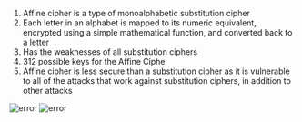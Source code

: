 1. Affine cipher is a type of monoalphabetic substitution cipher
2. Each letter in an alphabet is mapped to its numeric equivalent, encrypted using a simple mathematical function, and converted back to a letter
3. Has the weaknesses of all substitution ciphers
4. 312 possible keys for the Affine Ciphe
5. Affine cipher is less secure than a substitution cipher as it is vulnerable to all of the attacks that work against substitution ciphers, in addition to other attacks

![error](https://encrypted-tbn0.gstatic.com/images?q=tbn:ANd9GcTC01VdolVhImH2f-jw4XSBOkEVfFP51WdzYJINnsoq5Bn6AMkUb4qCL2Bk9Cs9zWMYkA:https://crypto.interactive-maths.com/uploads/1/1/3/4/11345755/9204085.jpg%3F481&usqp=CAU)
![error](https://encrypted-tbn0.gstatic.com/images?q=tbn:ANd9GcQs6uY7983qyEpxvqe7Dj1-HeDesVCMmrdC_v73f8s4iOYXMiW42oewLLzX7XIjtmK_-g:https://www.researchgate.net/profile/Sefik-Serengil/publication/286392296/figure/tbl8/AS:388496616378373%401469636219203/Decryption-Process-of-Affine-Cipher.png&usqp=CAU)
